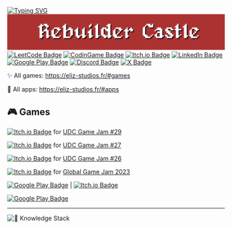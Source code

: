 [![Typing SVG](https://readme-typing-svg.demolab.com?font=Zen+Antique&pause=500&center=true&vCenter=true&random=false&width=1060&lines=Rebuilder+Project;Coming+Soon)](https://git.io/typing-svg)
[![Rebuilder Castle Banner](https://github.com/figo711/figo711/blob/main/imgs/rc-logo.png)](https://sairon711.itch.io/)
[![LeetCode Badge](https://img.shields.io/badge/LeetCode-FFA116?logo=leetcode&logoColor=fff&style=for-the-badge)](https://leetcode.com/figo711/)
[![CodinGame Badge](https://img.shields.io/badge/CodinGame-F2BB13?logo=codingame&logoColor=fff&style=for-the-badge)](https://www.codingame.com/profile/e4eada0db219a2c89a68c152c6b6a1180257233)
[![Itch.io Badge](https://img.shields.io/badge/Itch.io-FA5C5C?logo=itchdotio&logoColor=fff&style=for-the-badge)](https://sairon711.itch.io/)
[![LinkedIn Badge](https://img.shields.io/badge/LinkedIn-0A66C2?logo=linkedin&logoColor=fff&style=for-the-badge)](https://www.linkedin.com/in/maxim-panis/)
[![Google Play Badge](https://img.shields.io/badge/Eliz%20Game%20Studios-000?logo=googleplay&logoColor=fff&style=for-the-badge)](https://play.google.com/store/apps/dev?id=5432393032888367651)
[![Discord Badge](https://img.shields.io/badge/Discord-5865F2?logo=discord&logoColor=fff&style=for-the-badge)](https://discordapp.com/users/457850341149376513)
[![X Badge](https://img.shields.io/badge/%40sairon711-000?logo=x&logoColor=fff&style=for-the-badge)](https://x.com/sairon711)

✨ All games: https://eliz-studios.fr/#games

🚀 All apps: https://eliz-studios.fr/#apps

## 🎮 Games
[![Itch.io Badge](https://img.shields.io/badge/Void%20Voyageur-FA5C5C?logo=itchdotio&logoColor=fff&style=for-the-badge)](https://sairon711.itch.io/void-voyageur) for [UDC Game Jam #29](https://itch.io/jam/udc-jam-29)

[![Itch.io Badge](https://img.shields.io/badge/Rebuilder%3A%20Cursed%20Samurai-FA5C5C?logo=itchdotio&logoColor=fff&style=for-the-badge)](https://sairon711.itch.io/rebuilder-cursed-samurai) for [UDC Game Jam #27](https://itch.io/jam/udc-jam-27)

[![Itch.io Badge](https://img.shields.io/badge/Custom%20Room-FA5C5C?logo=itchdotio&logoColor=fff&style=for-the-badge)](https://sairon711.itch.io/custom-room) for [UDC Game Jam #26](https://itch.io/jam/udc-jam-26)

[![Itch.io Badge](https://img.shields.io/badge/Crime%20Roots-FA5C5C?logo=itchdotio&logoColor=fff&style=for-the-badge)](https://sairon711.itch.io/crime-roots) for [Global Game Jam 2023](https://v3.globalgamejam.org/2023/games)

[![Google Play Badge](https://img.shields.io/badge/1D%20Maze-414141?logo=googleplay&logoColor=fff&style=for-the-badge)](https://play.google.com/store/apps/details?id=com.ElizGameStudios.Maze1D&pli=1) | [![Itch.io Badge](https://img.shields.io/badge/1D%20Maze-FA5C5C?logo=itchdotio&logoColor=fff&style=for-the-badge)](https://sairon711.itch.io/maze-1d)

[![Google Play Badge](https://img.shields.io/badge/Pong%20Stars-414141?logo=googleplay&logoColor=fff&style=for-the-badge)](https://play.google.com/store/apps/details?id=com.ElizGameStudios.PongStars&pli=1)

---

![🧠 Knowledge Stack](https://github-readme-tech-stack.vercel.app/api/cards?title=%F0%9F%A7%A0+Knowledge+Stack&fontFamily=Roboto&lineCount=3&theme=catppuccin_mocha&bg=%231e1e2e&badge=%23181825&border=%236c7086&titleColor=%2394e2d5&line1=rust%2Crust%2Cffffff%3Btauri%2Ctauri%2Cffffff%3Bpython%2Cpython%2Cffffff%3Bcplusplus%2Cc%2B%2B%2Cffffff%3Bcsharp%2Cc+sharp%2Cffffff%3B&line2=unity%2Cunity%2Cffffff%3Bgodot%2Cgodot%2Cffffff%3Bsvelte%2Csvelte%2Cffffff%3Breact%2Creact%2Cffffff%3B&line3=astro%2Castro%2Cffffff%3Blangchain%2Clangchain%2Cffffff%3Bstablediffusion%2Cstable+diffusion%2Cffffff%3B)
